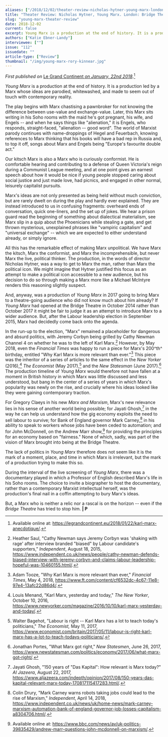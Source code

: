```yaml
---
aliases: ["/2018/12/02/theater-review-nicholas-hytner-young-marx-london-bridge-theatre-2017"]
title: "Theater Review: Nicholas Hytner, Young Marx. London: Bridge Theatre, 2017."
slug: "young-marx-theater-review"
date: 2018-12-02
current: false
excerpt: Young Marx is a production at the end of history. It is a production led by a Marx whose ideas are parodied, whitewashed, and made to seem out of touch with contemporary reality.
authors: ["Katie Ebner-Landy"]
interviewee: [""]
issue: "112"
issuedate: ""
article-type: ["Review"]
thumbnail: "/img/young-marx-rory-kinnear.jpg"
---
```


*First published on* [Le Grand Continent *on January, 22nd 2018*](https://legrandcontinent.eu/2018/01/22/karl-marx-anecdotique/).[^1]

*Young Marx* is a production at the end of history. It is a production led by a Marx whose ideas are parodied, whitewashed, and made to seem out of touch with contemporary reality.

The play begins with Marx chastising a pawnbroker for not knowing the difference between use-value and exchange-value. Later, this Marx sits writing in his Soho rooms with the maid he's got pregnant, his wife, and Engels -- and when he says things like "alienation," it is Engels, who responds, straight-faced, "alienation -- good word". The world of Marxist parody continues with name-droppings of Hegel and Feuerbach, knowing references to Marx thinking that his books will have a bad rep in Russia and, to top it off, songs about Marx and Engels being "Europe's favourite double act."

Our kitsch Marx is also a Marx who is curiously conformist. He is comfortable hearing and contributing to a defense of Queen Victoria's reign during a Communist League meeting, and at one point gives an earnest speech about how it would be nice if young people stopped caring about social justice and just made love, had picnics, and engaged in other normal, leisurely capitalist pursuits.

Marx's ideas are not only presented as being held without much conviction, but are rarely dwelt on during the play and hardly ever explained. They are instead introduced to us in confusing fragments: overheard ends of conversation, quick one-liners, and the set up of jokes. We hear a prison guard read the beginning of something about dialectical materialism, see Marx slip in a quip about the Phoenicians while stealing a gate, and get thrown mysterious, unexplained phrases like "vampiric capitalism" and "universal exchange" -- which we are expected to either understand already, or simply ignore.

All this has the remarkable effect of making Marx unpolitical. We have Marx the kitsch, Marx the conformist, and Marx the incomprehensible, but never Marx the live, political thinker. The production, in the words of director Nicholas Hytner, was a way to get to Marx the man, rather than Marx the political icon. We might imagine that Hytner justified this focus as an attempt to make a political icon accessible to a new audience, but his decision to do so through making a Marx more like a Michael McIntyre renders this reasoning slightly suspect.

And, anyway, was a production of *Young Marx* in 2017 going to bring Marx to a theatre-going audience who did not know much about him already? If *Young Marx* had opened at the Bridge Theatre in October 2014 rather than October 2017 it might be fair to judge it as an attempt to introduce Marx to a wider audience. But, after the Labour leadership election in September 2015, Marx had decidedly come back onto the agenda.

In the run-up to the election, "Marx" remained a placeholder for dangerous and absurd politics, with Jeremy Corbyn being grilled by Cathy Newman Channel 4 on whether he was to the left of Karl Marx.[^2] However, by May 2018, even the *Financial Times* was happy to run a piece for Marx's 200^th^ birthday, entitled "Why Karl Marx is more relevant than ever."[^3] This piece was the inheritor of a series of articles to the same effect in the *New Yorker* (2016),[^4] *The Economist* (May 2017),[^5] and the *New Statesman* (June 2017).[^6] The production timeline of *Young Marx* would therefore not have fallen at a moment in British history in which Marx was little discussed and less understood, but bang in the center of a series of years in which Marx's popularity was newly on the rise, and crucially where his ideas looked like they were gaining contemporary traction.

For Gregory Claeys in his new *Marx and Marxism*, Marx's new relevance lies in his sense of another world being possible; for Jayati Ghosh,[^7] in the way he can help us understand how the gig economy exploits the need to sell labour to survive; for Bank of England governor Mark Carney,[^8] in his ability to speak to workers whose jobs have been ceded to automation; and for John McDonnell, on the Andrew Marr show,[^9] for providing the principles for an economy based on "fairness." None of which, sadly, was part of the vision of Marx brought into being at the Bridge Theatre.

The lack of politics in *Young Marx* therefore does not seem like it is the mark of a moment, place, and time in which Marx is irrelevant, but the mark of a production trying to make this so.

During the interval of the live screening of *Young Marx*, there was a documentary played in which a Professor of English described Marx's life in his Soho rooms. The choice to invite a biographer to host the documentary, rather than a contemporary Marxist intellectual herself, was the production's final nail in a coffin attempting to bury Marx's ideas.

But, a Marx who is neither a relic nor a rascal is on the horizon -- even if the *Bridge Theatre* has tried to stop him. **| P**

[^1]: Available online at: <https://legrandcontinent.eu/2018/01/22/karl-marx-anecdotique/>.

[^2]: Heather Saul, "Cathy Newman says Jeremy Corbyn was 'shaking with rage' after interview branded "biased" by Labour candidate's supporters," *Independent*, August 18, 2015, <https://www.independent.co.uk/news/people/cathy-newman-defends-biased-interview-with-jeremy-corbyn-and-claims-labour-leadership-hopeful-was-10460155.html/>.

[^3]: Adam Tooze, "Why Karl Marx is more relevant than ever," *Financial Times*, May 4, 2018, <https://www.ft.com/content/cf6532dc-4c67-11e8-97e4-13afc22d86d4/>.

[^4]: Louis Menand, "Karl Marx, yesterday and today," *The New Yorker*, October 10, 2016, <https://www.newyorker.com/magazine/2016/10/10/karl-marx-yesterday-and-today/>.

[^5]: Walter Bagehot, "Labour is right -- Karl Marx has a lot to teach today's politicians," *The Economist,* May 11, 2017, <https://www.economist.com/britain/2017/05/11/labour-is-right-karl-marx-has-a-lot-to-teach-todays-politicians/>.

[^6]: Jonathan Portes, "What Marx got right," *New Statesmen*, June 26, 2017, <https://www.newstatesman.com/politics/economy/2017/06/what-marx-got-right/>.

[^7]: Jayati Ghosh, "150 years of "Das Kapital": How relevant is Marx today?" *Al Jazeera*, August 22, 2017, <https://www.aljazeera.com/indepth/opinion/2017/08/150-years-das-kapital-relevant-marx-today-170817115417283.html/>.

[^8]: Colin Drury, "Mark Carney warns robots taking jobs could lead to the rise of Marxism," *Independent*, April 14, 2018, <https://www.independent.co.uk/news/uk/home-news/mark-carney-marxism-automation-bank-of-england-governor-job-losses-capitalism-a8304706.html/>.

[^9]: Available online at: <https://www.bbc.com/news/av/uk-politics-39835429/andrew-marr-questions-john-mcdonnell-on-marxism/>.
